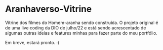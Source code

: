# Aranhaverso-Vitrine
 
Vitrine dos filmes do Homem-aranha sendo construída. O projeto original é de uma live coding da DIO de julho/22 e está sendo acrescentado de algumas outras ideias e features minhas para fazer parte do meu portfólio.

Em breve, estará pronto. :)
